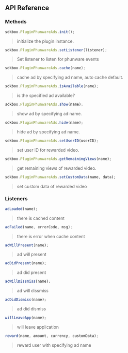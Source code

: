 ## API Reference

### Methods
```javascript
sdkbox.PluginPhunwareAds.init();
```
>  initialize the plugin instance.

```javascript
sdkbox.PluginPhunwareAds.setListener(listener);
```
> Set listener to listen for phunware events

```javascript
sdkbox.PluginPhunwareAds.cache(name);
```
> cache ad by specifying ad name, auto cache default.

```javascript
sdkbox.PluginPhunwareAds.isAvailable(name);
```
> is the specified ad available?

```javascript
sdkbox.PluginPhunwareAds.show(name);
```
> show ad by specifying ad name.

```javascript
sdkbox.PluginPhunwareAds.hide(name);
```
> hide ad by specifying ad name.

```javascript
sdkbox.PluginPhunwareAds.setUserID(userID);
```
> set user ID for rewarded video.

```javascript
sdkbox.PluginPhunwareAds.getRemainingViews(name);
```
> get remaining views of rewarded video.

```javascript
sdkbox.PluginPhunwareAds.setCustomData(name, data);
```
> set custom data of rewarded video


### Listeners
```javascript
adLoaded(name);
```
> there is cached content

```javascript
adFailed(name, errorCode, msg);
```
> there is error when cache content

```javascript
adWillPresent(name);
```
> ad will present

```javascript
adDidPresent(name);
```
> ad did present

```javascript
adWillDissmiss(name);
```
> ad will dissmiss

```javascript
adDidDismiss(name);
```
> ad did dismiss

```javascript
willLeaveApp(name);
```
> will leave application

```javascript
reward(name, amount, currency, customData);
```
> reward user with specifying ad name


